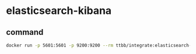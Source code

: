 # elasticsearch-kibana
## command
```bash
docker run -p 5601:5601 -p 9200:9200 --rm ttbb/integrate:elasticsearch-kibana
```
